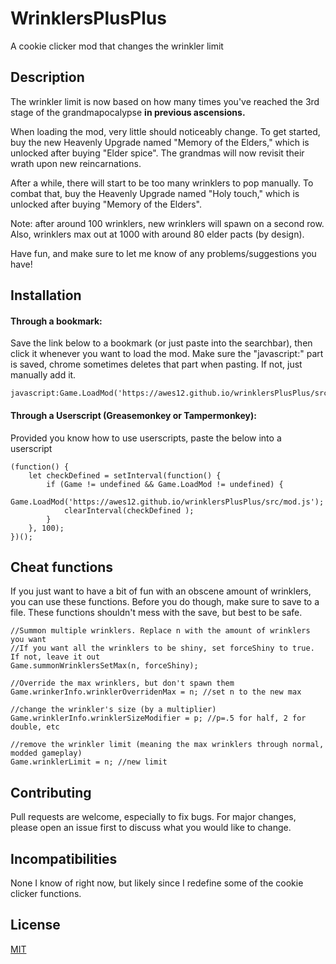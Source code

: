# WrinklersPlusPlus
A cookie clicker mod that changes the wrinkler limit
## Description
  The wrinkler limit is now based on how many times you've reached the 3rd stage of the grandmapocalypse **in previous ascensions.**

  When loading the mod, very little should noticeably change. To get started, buy the new Heavenly Upgrade named "Memory of the Elders," which is unlocked after buying "Elder spice". The grandmas will now revisit their wrath upon new reincarnations.

  After a while, there will start to be too many wrinklers to pop manually. To combat that, buy the Heavenly Upgrade named "Holy touch," which is unlocked after buying "Memory of the Elders".
 
  Note: after around 100 wrinklers, new wrinklers will spawn on a second row. Also, wrinklers max out at 1000 with around 80 elder pacts (by design).

  Have fun, and make sure to let me know of any problems/suggestions you have!
## Installation
#### Through a bookmark:
Save the link below to a bookmark (or just paste into the searchbar), then click it whenever you want to load the mod. Make sure the "javascript:" part is saved, chrome sometimes deletes that part when pasting. If not, just manually add it.
```
javascript:Game.LoadMod('https://awes12.github.io/wrinklersPlusPlus/src/mod.js');
```
#### Through a Userscript (Greasemonkey or Tampermonkey):
Provided you know how to use userscripts, paste the below into a userscript
```
(function() {
    let checkDefined = setInterval(function() {
        if (Game != undefined && Game.LoadMod != undefined) {
          Game.LoadMod('https://awes12.github.io/wrinklersPlusPlus/src/mod.js');
            clearInterval(checkDefined );
        }
    }, 100);
})();
```
## Cheat functions
If you just want to have a bit of fun with an obscene amount of wrinklers, you can use these functions. Before you do though, make sure to save to a file. These functions shouldn't mess with the save, but best to be safe.
```
//Summon multiple wrinklers. Replace n with the amount of wrinklers you want
//If you want all the wrinklers to be shiny, set forceShiny to true. If not, leave it out
Game.summonWrinklersSetMax(n, forceShiny); 

//Override the max wrinklers, but don't spawn them
Game.wrinkerInfo.wrinklerOverridenMax = n; //set n to the new max

//change the wrinkler's size (by a multiplier)
Game.wrinklerInfo.wrinklerSizeModifier = p; //p=.5 for half, 2 for double, etc

//remove the wrinkler limit (meaning the max wrinklers through normal, modded gameplay)
Game.wrinklerLimit = n; //new limit
```
## Contributing

Pull requests are welcome, especially to fix bugs. For major changes, please open an issue first to discuss what you would like to change.

## Incompatibilities
None I know of right now, but likely since I redefine some of the cookie clicker functions.

## License

[MIT](https://choosealicense.com/licenses/mit/)

